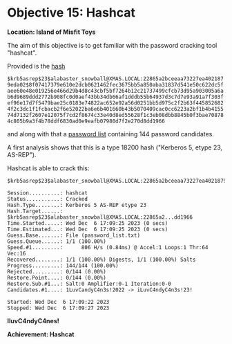 # Objective 15: Hashcat
**Location: Island of Misfit Toys**  

The aim of this objective is to get familiar with the password cracking tool "hashcat".

Provided is the [hash](https://github.com/joergschwarzwaelder/hhc2023/blob/main/Objective-15/hash.txt)

`$krb5asrep$23$alabaster_snowball@XMAS.LOCAL:22865a2bceeaa73227ea4021879eda02$8f07417379e610e2dcb0621462fec3675bb5a850aba31837d541e50c622dc5faee60e48e019256e466d29b4d8c43cbf5bf7264b12c21737499cfcb73d95a903005a6ab6d9689ddd2772b908fc0d0aef43bb34db66af1dddb55b64937d3c7d7e93a91a7f303fef96e17d7f5479bae25c0183e74822ac652e92a56d0251bb5d975c2f2b63f4458526824f2c3dc1f1fcbacb2f6e52022ba6e6b401660b43b5070409cac0cc6223a2bf1b4b415574d7132f2607e12075f7cd2f8674c33e40d8ed55628f1c3eb08dbb8845b0f3bae708784c805b9a3f4b78ddf6830ad0e9eafb07980d7f2e270d8dd1966` 

and along with that a [password list](https://github.com/joergschwarzwaelder/hhc2023/blob/main/Objective-15/password_list.txt) containing 144 password candidates.

A first analysis shows that this is a type 18200 hash ("Kerberos 5, etype 23, AS-REP").

Hashcat is able to crack this:
```
$krb5asrep$23$alabaster_snowball@XMAS.LOCAL:22865a2bceeaa73227ea4021879eda02$8f07417379e610e2dcb0621462fec3675bb5a850aba31837d541e50c622dc5faee60e48e019256e466d29b4d8c43cbf5bf7264b12c21737499cfcb73d95a903005a6ab6d9689ddd2772b908fc0d0aef43bb34db66af1dddb55b64937d3c7d7e93a91a7f303fef96e17d7f5479bae25c0183e74822ac652e92a56d0251bb5d975c2f2b63f4458526824f2c3dc1f1fcbacb2f6e52022ba6e6b401660b43b5070409cac0cc6223a2bf1b4b415574d7132f2607e12075f7cd2f8674c33e40d8ed55628f1c3eb08dbb8845b0f3bae708784c805b9a3f4b78ddf6830ad0e9eafb07980d7f2e270d8dd1966:IluvC4ndyC4nes!
                                                 
Session..........: hashcat
Status...........: Cracked
Hash.Type........: Kerberos 5 AS-REP etype 23
Hash.Target......: $krb5asrep$23$alabaster_snowball@XMAS.LOCAL:22865a2...dd1966
Time.Started.....: Wed Dec  6 17:09:25 2023 (0 secs)
Time.Estimated...: Wed Dec  6 17:09:25 2023 (0 secs)
Guess.Base.......: File (password_list.txt)
Guess.Queue......: 1/1 (100.00%)
Speed.#1.........:      806 H/s (0.84ms) @ Accel:1 Loops:1 Thr:64 Vec:16
Recovered........: 1/1 (100.00%) Digests, 1/1 (100.00%) Salts
Progress.........: 144/144 (100.00%)
Rejected.........: 0/144 (0.00%)
Restore.Point....: 0/144 (0.00%)
Restore.Sub.#1...: Salt:0 Amplifier:0-1 Iteration:0-0
Candidates.#1....: 1LuvCandyC4n3s!2022 -> iLuvC4ndyC4n3s!23!

Started: Wed Dec  6 17:09:22 2023
Stopped: Wed Dec  6 17:09:27 2023
```

**IluvC4ndyC4nes!**

**Achievement: Hashcat**
<!--stackedit_data:
eyJoaXN0b3J5IjpbNTc3NjE2MzE2LDE1NzkxMDU5NjAsLTIwMT
AxOTI2M119
-->